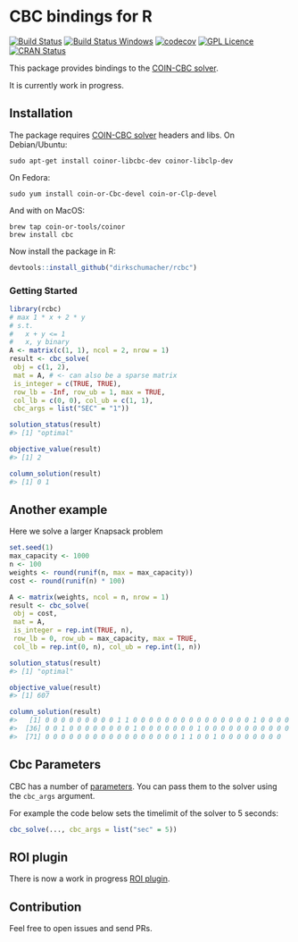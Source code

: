 
<!-- README.md is generated from README.Rmd. Please edit that file -->
CBC bindings for R
==================

[![Build Status](https://travis-ci.org/dirkschumacher/rcbc.svg?branch=master)](https://travis-ci.org/dirkschumacher/rcbc) [![Build Status Windows](https://ci.appveyor.com/api/projects/status/github/dirkschumacher/rcbc?branch=master&svg=true)](https://ci.appveyor.com/project/dirkschumacher/rcbc) [![codecov](https://codecov.io/gh/dirkschumacher/rcbc/branch/master/graph/badge.svg)](https://codecov.io/gh/dirkschumacher/rcbc) [![GPL Licence](https://badges.frapsoft.com/os/gpl/gpl.svg?v=103)](https://opensource.org/licenses/GPL-3.0/) [![CRAN Status](http://www.r-pkg.org/badges/version/rcbc)](http://www.r-pkg.org/badges/version/rcbc)

This package provides bindings to the [COIN-CBC solver](https://projects.coin-or.org/Cbc).

It is currently work in progress.

Installation
------------

The package requires [COIN-CBC solver](https://projects.coin-or.org/Cbc) headers and libs. On Debian/Ubuntu:

    sudo apt-get install coinor-libcbc-dev coinor-libclp-dev

On Fedora:

    sudo yum install coin-or-Cbc-devel coin-or-Clp-devel

And with on MacOS:

    brew tap coin-or-tools/coinor
    brew install cbc

Now install the package in R:

``` r
devtools::install_github("dirkschumacher/rcbc")
```

### Getting Started

``` r
library(rcbc)
# max 1 * x + 2 * y
# s.t.
#   x + y <= 1
#   x, y binary
A <- matrix(c(1, 1), ncol = 2, nrow = 1)
result <- cbc_solve(
 obj = c(1, 2),
 mat = A, # <- can also be a sparse matrix
 is_integer = c(TRUE, TRUE),
 row_lb = -Inf, row_ub = 1, max = TRUE,
 col_lb = c(0, 0), col_ub = c(1, 1),
 cbc_args = list("SEC" = "1"))
```

``` r
solution_status(result)
#> [1] "optimal"
```

``` r
objective_value(result)
#> [1] 2
```

``` r
column_solution(result)
#> [1] 0 1
```

Another example
---------------

Here we solve a larger Knapsack problem

``` r
set.seed(1)
max_capacity <- 1000
n <- 100
weights <- round(runif(n, max = max_capacity))
cost <- round(runif(n) * 100)

A <- matrix(weights, ncol = n, nrow = 1)
result <- cbc_solve(
 obj = cost,
 mat = A, 
 is_integer = rep.int(TRUE, n),
 row_lb = 0, row_ub = max_capacity, max = TRUE,
 col_lb = rep.int(0, n), col_ub = rep.int(1, n))
```

``` r
solution_status(result)
#> [1] "optimal"
```

``` r
objective_value(result)
#> [1] 607
```

``` r
column_solution(result)
#>   [1] 0 0 0 0 0 0 0 0 0 1 1 0 0 0 0 0 0 0 0 0 0 0 0 0 0 0 1 0 0 0 0 0 0 0 0
#>  [36] 0 0 1 0 0 0 0 0 0 0 0 1 0 0 0 0 0 0 0 1 0 0 0 0 0 0 0 0 0 0 0 0 0 1 0
#>  [71] 0 0 0 0 0 0 0 0 0 0 0 0 0 0 0 0 0 1 1 0 0 1 0 0 0 0 0 0 0 0
```

Cbc Parameters
--------------

CBC has a number of [parameters](https://projects.coin-or.org/CoinBinary/export/1059/OptimizationSuite/trunk/Installer/files/doc/cbcCommandLine.pdf). You can pass them to the solver using the `cbc_args` argument.

For example the code below sets the timelimit of the solver to 5 seconds:

``` r
cbc_solve(..., cbc_args = list("sec" = 5))
```

ROI plugin
----------

There is now a work in progress [ROI plugin](https://github.com/dirkschumacher/ROI.plugin.cbc).

Contribution
------------

Feel free to open issues and send PRs.
